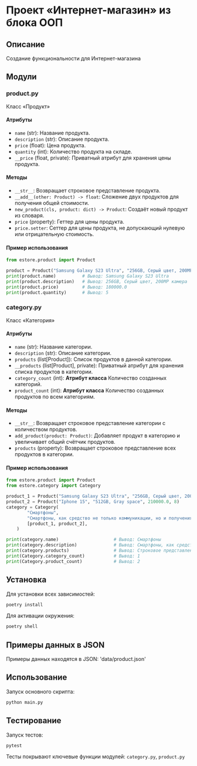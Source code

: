 # Проект «Интернет-магазин» из блока ООП

## Описание
Создание функциональности для Интернет-магазина

## Модули

### product.py
Класс «Продукт»

#### Атрибуты

- `name` (str): Название продукта.
- `description` (str): Описание продукта.
- `price` (float): Цена продукта.
- `quantity` (int): Количество продукта на складе.
- `__price` (float, private): Приватный атрибут для хранения цены продукта.

#### Методы

- `__str__`: Возвращает строковое представление продукта.
- `__add__(other: Product) -> float`: Сложение двух продуктов для получения общей стоимости.
- `new_product(cls, product: dict) -> Product`: Создаёт новый продукт из словаря.
- `price` (property): Геттер для цены продукта.
- `price.setter`: Сеттер для цены продукта, не допускающий нулевую или отрицательную стоимость.

#### Пример использования

```python
from estore.product import Product

product = Product("Samsung Galaxy S23 Ultra", "256GB, Серый цвет, 200MP камера", 180000.0, 5)
print(product.name)          # Вывод: Samsung Galaxy S23 Ultra
print(product.description)   # Вывод: 256GB, Серый цвет, 200MP камера
print(product.price)         # Вывод: 180000.0
print(product.quantity)      # Вывод: 5
```

### category.py
Класс «Категория»

#### Атрибуты

- `name` (str): Название категории.
- `description` (str): Описание категории.
- `products` (list[Product]): Список продуктов в данной категории.
- `__products` (list[Product], private): Приватный атрибут для хранения списка продуктов в категории.
- `category_count` (int): **Атрибут класса** Количество созданных категорий.
- `product_count` (int): **Атрибут класса** Количество созданных продуктов по всем категориям.

#### Методы

- `__str__`: Возвращает строковое представление категории с количеством продуктов.
- `add_product(product: Product)`: Добавляет продукт в категорию и увеличивает общий счётчик продуктов.
- `products` (property): Возвращает строковое представление всех продуктов в категории.

#### Пример использования

```python
from estore.product import Product
from estore.category import Category

product_1 = Product("Samsung Galaxy S23 Ultra", "256GB, Серый цвет, 200MP камера", 180000.0, 5)
product_2 = Product("Iphone 15", "512GB, Gray space", 210000.0, 8)
category = Category(
        "Смартфоны",
        "Смартфоны, как средство не только коммуникации, но и получения дополнительных функций для удобства жизни",
        [product_1, product_2],
    )

print(category.name)                     # Вывод: Смартфоны
print(category.description)              # Вывод: Смартфоны, как средство не только коммуникации, но и получения дополнительных функций для удобства жизни
print(category.products)                 # Вывод: Строковое представление продуктов в категории
print(Category.category_count)           # Вывод: 1
print(Category.product_count)            # Вывод: 2
```

## Установка

Для установки всех зависимостей:

```bash
poetry install
```

Для активации окружения:

```bash
poetry shell
```

## Примеры данных в JSON

Примеры данных находятся в JSON: 'data/product.json'

## Использование

Запуск основного скрипта:

```bash
python main.py
```

## Тестирование

Запуск тестов:

```bash
pytest
```

Тесты покрывают ключевые функции модулей: `category.py`, `product.py`
